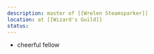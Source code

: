 ```yaml
---
description: master of [[Wrelen Steamsparker]]
location: at [[Wizard's Guild]]
status: 
---
```

- cheerful fellow

 